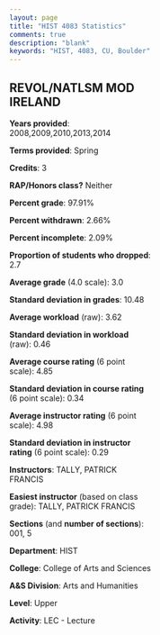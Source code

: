 ```yaml
---
layout: page
title: "HIST 4083 Statistics"
comments: true
description: "blank"
keywords: "HIST, 4083, CU, Boulder"
--- 
```

<head>
<script src="https://ajax.googleapis.com/ajax/libs/jquery/2.1.3/jquery.min.js"></script>
<script src="https://dl.dropboxusercontent.com/s/pc42nxpaw1ea4o9/highcharts.js?dl=0"></script>
<!-- <script src="../assets/js/highcharts.js"></script> -->
<style type="text/css">@font-face {
	font-family: "Bebas Neue";
	src: url(https://www.filehosting.org/file/details/544349/BebasNeue%20Regular.otf) format("opentype");
	}
	h1.Bebas { 
		font-family: "Bebas Neue", Verdana, Tahoma;
	}
</style>
</head>
<body>
	<div id="container" style="float: right; width: 45%; height: 88%; margin-left: 2.5%; margin-right: 2.5%;"></div>
	<script language="JavaScript">
		$(document).ready(function() {
		var chart = {type: 'column'};
		var title = {text: 'Grade Distribution'};
		var xAxis = {categories: ['A','B','C','D','F'],crosshair: true};
		var yAxis = {min: 0,title: {text: 'Percentage'}};
		var tooltip = {headerFormat: '<center><b><span style="font-size:20px">{point.key}</span></b></center>',
		               pointFormat: '<td style="padding:0"><b>{point.y:.1f}%</b></td>',
		               footerFormat: '</table>',shared: true,useHTML: true};
		var plotOptions = {column: {pointPadding: 0.0,borderWidth: 0}};  
		var credits = {enabled: false};var series= [{name: 'Percent',data: [24.82,54.61,18.44,2.13,0.0,]}];
		var json = {};
		json.chart = chart;
		json.title = title;
		json.tooltip = tooltip;
		json.xAxis = xAxis;
		json.yAxis = yAxis;  
		json.series = series;
		json.plotOptions = plotOptions;  
		json.credits = credits;
		$('#container').highcharts(json);
	});
	</script>
</body>
			   
## REVOL/NATLSM MOD IRELAND

**Years provided**: 2008,2009,2010,2013,2014

**Terms provided**: Spring

**Credits**: 3

**RAP/Honors class?** Neither

**Percent grade**: 97.91%

**Percent withdrawn**: 2.66%

**Percent incomplete**: 2.09%

**Proportion of students who dropped**: 2.7

**Average grade** (4.0 scale): 3.0

**Standard deviation in grades**: 10.48

**Average workload** (raw): 3.62

**Standard deviation in workload** (raw): 0.46

**Average course rating** (6 point scale): 4.85

**Standard deviation in course rating** (6 point scale): 0.34

**Average instructor rating** (6 point scale): 4.98

**Standard deviation in instructor rating** (6 point scale): 0.29

**Instructors**: TALLY, PATRICK FRANCIS

**Easiest instructor** (based on class grade): TALLY, PATRICK FRANCIS

**Sections** (and **number of sections**): 001, 5

**Department**: HIST

**College**: College of Arts and Sciences

**A&S Division**: Arts and Humanities

**Level**: Upper

**Activity**: LEC - Lecture